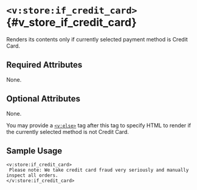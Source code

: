 # `<v:store:if_credit_card>`{#v_store_if_credit_card}

Renders its contents only if currently selected payment method is Credit
Card.

## Required Attributes

None.

## Optional Attributes

None.

You may provide a [`<v:else>`](#v_else) tag after this tag to specify
HTML to render if the currently selected method is not Credit Card.

## Sample Usage

    <v:store:if_credit_card>
     Please note: We take credit card fraud very seriously and manually inspect all orders.
    </v:store:if_credit_card>
